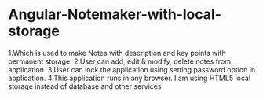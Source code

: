 # Angular-Notemaker-with-local-storage

1.Which is used to make Notes with description and key points with  permanent storage.
2.User can add, edit &  modify, delete notes from application.
3.User can lock the application using setting password option in application.
4.This application runs in any browser. I am using HTML5 local storage instead of database and other services
